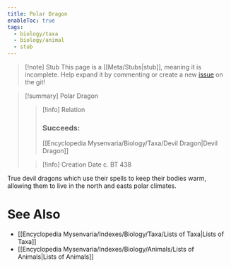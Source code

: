 ```yaml
---
title: Polar Dragon
enableToc: true
tags:
  - biology/taxa
  - biology/animal
  - stub
---
```


> [!note] Stub
> This page is a [[Meta/Stubs|stub]], meaning it is incomplete. Help expand it by commenting or create a new [issue](https://github.com/RagtimeGal/quartz--encyclopedia-mysenvaria/issues/new/choose) on the git!


> [!summary] Polar Dragon
> > [!info] Relation
> > ### Succeeds:
> > [[Encyclopedia Mysenvaria/Biology/Taxa/Devil Dragon|Devil Dragon]]
>
> > [!info] Creation Date
> > c. BT 438

True devil dragons which use their spells to keep their bodies warm, allowing them to live in the north and easts polar climates.

# See Also
- [[Encyclopedia Mysenvaria/Indexes/Biology/Taxa/Lists of Taxa|Lists of Taxa]]
- [[Encyclopedia Mysenvaria/Indexes/Biology/Animals/Lists of Animals|Lists of Animals]]
